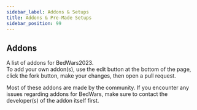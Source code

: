 ```yaml
---
sidebar_label: Addons & Setups
title: Addons & Pre-Made Setups
sidebar_position: 99
---
```


## Addons

A list of addons for BedWars2023. <br/>
To add your own addon(s), use the edit button at the bottom of the page, click the fork button, make your changes, then open a pull request.

Most of these addons are made by the community.
If you encounter any issues regarding addons for BedWars, make sure to contact the developer(s) of the addon itself first.

[//]: # (### Premium Addons)
[//]: # (- [none]&#40;#&#41; - #)

[//]: # (### Free Addons)
[//]: # (- [none]&#40;#&#41; - #)

[//]: # (## Pre-made Setups)

[//]: # ()
[//]: # (You can download some Pre-made Setups from here.)

[//]: # ()
[//]: # (### Premium Setups)

[//]: # (- by Adi100 - [BEDWARS SETUP ✨Generator Upgrade | Afk System | Custom Menus | NPCs]&#40;https://builtbybit.com/resources/12378/&#41;)

[//]: # (- by Ruben_Artz - [BEDWARS + DISCORD BOT]&#40;https://polymart.org/resource/544/&#41;)

[//]: # (- by DyeEarth - [❄️ Premade Bedwars - Setups]&#40;https://polymart.org/resource/1679/&#41;)

[//]: # (- by Shanvir - [⚔ BEDWARS SETUP ⚔]&#40;https://polymart.org/resource/2913/&#41;)

[//]: # (- by ArrowTan - [Brand New 1.17.1 Bedwars Setup]&#40;https://polymart.org/resource/3038&#41;)

[//]: # ()
[//]: # (### Free Setups)

[//]: # (- by RInDev - [🎁 BedWars1058 Setup ]&#40;https://polymart.org/resource/2748/&#41;)

[//]: # (- by LunoXx - [ Bedwars Setup for free]&#40;https://polymart.org/resource/2810/&#41;)
